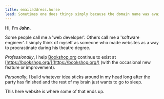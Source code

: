 ```yaml
---
title: email​address​.horse
lead: Sometimes one does things simply because the domain name was available.
---
```


Hi, I'm **John**.

Some people call me a 'web developer'. Others call me a 'software engineer'. I
simply think of myself as someone who made websites as a way to procrastinate
during his theatre degree.

_Professionally_, I help [Bookshop.org](https://bookshop.org/) continue to exist
at [https://bookshop.org/](https://bookshop.org/) (with the occasional new
feature or improvement).

_Personally_, I build whatever idea sticks around in my head long after the
party has finished and the rest of my brain just wants to go to sleep.

This here website is where some of that ends up.
